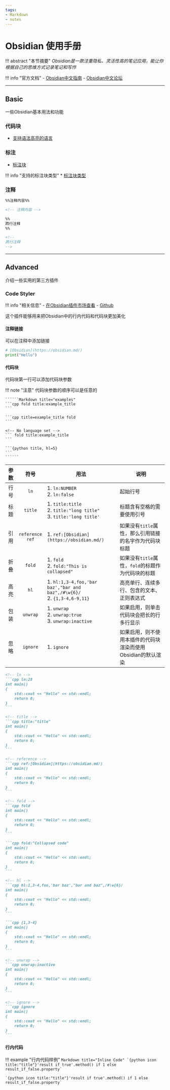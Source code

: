```yaml
---
tags:
- Markdown
- notes
---
```


# Obsidian 使用手册

!!! abstract "本节摘要"
    *Obsidian是一款注重隐私、灵活性高的笔记应用，能让你根据自己的思维方式记录笔记和写作*

!!! info "官方文档"
    - [Obsidian中文指南](https://publish.obsidian.md/help-zh/%E7%94%B1%E6%AD%A4%E5%BC%80%E5%A7%8B)
    - [Obsidian中文论坛](https://forum-zh.obsidian.md/)

---

## Basic

一些Obsidian基本用法和功能

### 代码块

* [支持语法高亮的语言](https://prismjs.com/#supported-languages)

### 标注

* [标注块](https://publish.obsidian.md/help-zh/%E7%BC%96%E8%BE%91%E4%B8%8E%E6%A0%BC%E5%BC%8F%E5%8C%96/%E6%A0%87%E6%B3%A8)

!!! info "支持的标注块类型"
    * [标注块类型](https://publish.obsidian.md/help-zh/%E7%BC%96%E8%BE%91%E4%B8%8E%E6%A0%BC%E5%BC%8F%E5%8C%96/%E6%A0%87%E6%B3%A8#%E6%94%AF%E6%8C%81%E7%9A%84%E7%B1%BB%E5%9E%8B)

### 注释

```markdown
%%注释内容%%

<!-- 注释内容 -->

%%
跨行注释
%%

<!--
跨行注释
-->
```

---

## Advanced

介绍一些实用的第三方插件

### Code Styler

!!! info "相关信息"
    - [在Obsidian插件市场查看](obsidian://show-plugin?id=code-styler)
    - [Github](https://github.com/mayurankv/Obsidian-Code-Styler)

这个插件能够用来把Obsidian中的行内代码和代码块更加美化

#### 注释链接

可以在注释中添加链接

```python title="Codeblock Comment Links"
# [Obsidian](https://obsidian.md/)
print("Hello")
```

#### 代码块

代码块第一行可以添加代码块参数

!!! note "注意"
    代码块参数的顺序可以是任意的

    ``````Markdown title="examples"
    ```cpp fold title:example_title
    ```
    
    ```cpp title=example_title fold
    ```
    
    <!-- No language set -->
    ``` fold title:example_title 
    ```
    
    ```{python title, hl=5}
    ```
    ``````

| 参数  |          符号          | 用法                                                                        | 说明                                 |
| :-: | :------------------: | ------------------------------------------------------------------------- | ---------------------------------- |
| 行号  |         `ln`         | 1. `ln:NUMBER`<br>2. `ln:false`                                           | 起始行号                               |
| 标题  |       `title`        | 1. `title:title`<br>2. `title:"long title"`<br>3. `title:'long title'`    | 标题含有空格的需要使用引号                      |
| 引用  | `reference`<br>`ref` | 1. `ref:[Obsidian](https://obsidian.md/)`                                 | 如果没有`title`属性，那么引用链接的名字作为代码块标题     |
| 折叠  |        `fold`        | 1. `fold`<br>2. `fold:"This is collapsed"`                                | 如果没有`title`属性，`fold`的标题作为代码块的标题    |
| 高亮  |         `hl`         | 1. `hl:1,3-4,foo,'bar baz',"bar and baz",/#\w{6}/`<br>2. `{1,3-4,6-9,11}` | 高亮单行、连续多行、包含的文本、正则表达式              |
| 包装  |       `unwrap`       | 1. `unwrap`<br>2. `unwrap:true`<br>3. `unwrap:inactive`                   | 如果启用，则单击代码块会把长的行多行显示               |
| 忽略  |       `ignore`       | 1. `ignore`                                                               | 如果启用，则不使用本插件的代码块渲染而使用Obsidian的默认渲染 |

``````Markdown title="All examples above"
<!-- ln -->
```cpp ln:28
int main()
{
    std::cout << "Hello" << std::endl;
    return 0;
}
```

<!-- title -->
```cpp title:"title"
int main()
{
    std::cout << "Hello" << std::endl;
    return 0;
}
```

<!-- reference -->
```cpp ref:[Obsidian](https://obsidian.md/)
int main()
{
    std::cout << "Hello" << std::endl;
    return 0;
}
```

<!-- fold -->
```cpp fold
int main()
{
    std::cout << "Hello" << std::endl;
    return 0;
}
```

```cpp fold:"Collapsed code"
int main()
{
    std::cout << "Hello" << std::endl;
    return 0;
}
```

<!-- hl -->
```cpp hl:1,3-4,foo,'bar baz',"bar and baz",/#\w{6}/
int main()
{
    std::cout << "Hello" << std::endl;
    return 0;
}
```

```cpp {1,3-4}
int main()
{
    std::cout << "Hello" << std::endl;
    return 0;
}
```

<!-- unwrap -->
```cpp unwrap:inactive
int main()
{
    std::cout << "Hello" << std::endl;
    return 0;
}
```

<!-- ignore -->
```cpp ignore
int main()
{
    std::cout << "Hello" << std::endl;
    return 0;
}
```
``````

#### 行内代码

!!! example "行内代码样例"
    ```Markdown title="Inline Code"
    `{python icon title:"title"}'result if true'.method() if 1 else result_if_false.property`
    ```

    `{python icon title:"title"}'result if true'.method() if 1 else result_if_false.property`
